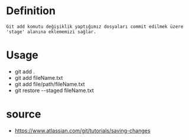 # Definition
    Git add komutu değişiklik yaptığımız dosyaları commit edilmek üzere 'stage' alanına eklememizi sağlar.

# Usage
- git add .
- git add fileName.txt
- git add file/path/fileName.txt
- git restore --staged fileName.txt

# source
- https://www.atlassian.com/git/tutorials/saving-changes